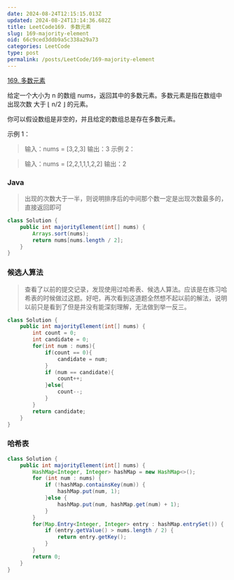```yaml
---
date: 2024-08-24T12:15:15.013Z
updated: 2024-08-24T13:14:36.682Z
title: LeetCode169. 多数元素
slug: 169-majority-element
oid: 66c9ced3ddb9a5c338a29a73
categories: LeetCode
type: post
permalink: /posts/LeetCode/169-majority-element
---
```



[169. 多数元素](https://leetcode.cn/problems/majority-element/description/)

给定一个大小为 n 的数组 nums，返回其中的多数元素。多数元素是指在数组中出现次数 大于 ⌊ n/2 ⌋ 的元素。

你可以假设数组是非空的，并且给定的数组总是存在多数元素。

 

示例 1：

> 输入：nums = [3,2,3]
> 输出：3
> 示例 2：

> 输入：nums = [2,2,1,1,1,2,2]
> 输出：2

 
### Java

> 出现的次数大于一半，则说明排序后的中间那个数一定是出现次数最多的，直接返回即可

```java
class Solution {
    public int majorityElement(int[] nums) {
        Arrays.sort(nums);
        return nums[nums.length / 2];
    }
}
```

### 候选人算法

> 查看了以前的提交记录，发现使用过哈希表、候选人算法。应该是在练习哈希表的时候做过这题。好吧，再次看到这道题全然想不起以前的解法，说明以前只是看到了但是并没有能深刻理解，无法做到举一反三。

```java
class Solution {
    public int majorityElement(int[] nums) {
        int count = 0;
        int candidate = 0;
        for(int num : nums){
            if(count == 0){
                candidate = num;
            }
            if (num == candidate){
                count++;
            }else{
                count--;
            }
        }
        return candidate;
    }
}
```

### 哈希表

```java
class Solution {
    public int majorityElement(int[] nums) {
        HashMap<Integer, Integer> hashMap = new HashMap<>();
        for (int num : nums) {
            if (!hashMap.containsKey(num)) {
                hashMap.put(num, 1);
            }else {
                hashMap.put(num, hashMap.get(num) + 1);
            }
        }
        for(Map.Entry<Integer, Integer> entry : hashMap.entrySet()) {
            if (entry.getValue() > nums.length / 2) {
                return entry.getKey();
            }
        }
        return 0;
    }
}
```